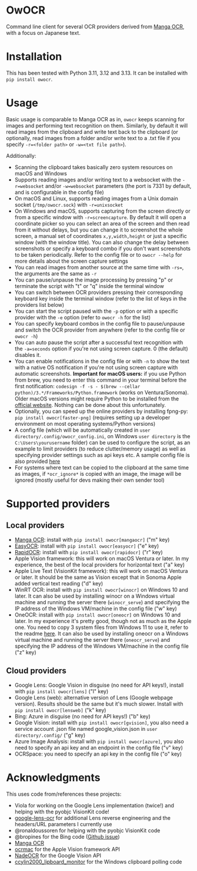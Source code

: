 # OwOCR

Command line client for several OCR providers derived from [Manga OCR](https://github.com/kha-white/manga-ocr), with a focus on Japanese text.

# Installation

This has been tested with Python 3.11, 3.12 and 3.13. It can be installed with `pip install owocr`.

# Usage

Basic usage is comparable to Manga OCR as in, `owocr` keeps scanning for images and performing text recognition on them. Similarly, by default it will read images from the clipboard and write text back to the clipboard (or optionally, read images from a folder and/or write text to a .txt file if you specify `-r=<folder path>` or `-w=<txt file path>`).

Additionally:
- Scanning the clipboard takes basically zero system resources on macOS and Windows
- Supports reading images and/or writing text to a websocket with the `-r=websocket` and/or `-w=websocket` parameters (the port is 7331 by default, and is configurable in the config file)
- On macOS and Linux, supports reading images from a Unix domain socket (`/tmp/owocr.sock`) with `-r=unixsocket`
- On Windows and macOS, supports capturing from the screen directly or from a specific window with `-r=screencapture`. By default it will open a coordinate picker so you can select an area of the screen and then read from it without delays, but you can change it to screenshot the whole screen, a manual set of coordinates `x,y,width,height` or just a specific window (with the window title). You can also change the delay between screenshots or specify a keyboard combo if you don't want screenshots to be taken periodically. Refer to the config file or to `owocr --help` for more details about the screen capture settings
- You can read images from another source at the same time with `-rs=`, the arguments are the same as `-r`
- You can pause/unpause the image processing by pressing "p" or terminate the script with "t" or "q" inside the terminal window
- You can switch between OCR providers pressing their corresponding keyboard key inside the terminal window (refer to the list of keys in the providers list below)
- You can start the script paused with the `-p` option or with a specific provider with the `-e` option (refer to `owocr -h` for the list)
- You can specify keyboard combos in the config file to pause/unpause and switch the OCR provider from anywhere (refer to the config file or `owocr -h`)
- You can auto pause the script after a successful text recognition with the `-a=seconds` option if you're not using screen capture. 0 (the default) disables it.
- You can enable notifications in the config file or with `-n` to show the text with a native OS notification if you're not using screen capture with automatic screenshots. **Important for macOS users:** if you use Python from brew, you need to enter this command in your terminal before the first notification: `codesign -f -s - $(brew --cellar python)/3.*/Frameworks/Python.framework` (works on Ventura/Sonoma). Older macOS versions might require Python to be installed from the [official website](https://www.python.org/downloads/). Nothing can be done about this unfortunately.
- Optionally, you can speed up the online providers by installing fpng-py: `pip install owocr[faster-png]` (requires setting up a developer environment on most operating systems/Python versions)
- A config file (which will be automatically created in `user directory/.config/owocr_config.ini`, on Windows `user directory` is the `C:\Users\yourusername` folder) can be used to configure the script, as an example to limit providers (to reduce clutter/memory usage) as well as specifying provider settings such as api keys etc. A sample config file is also provided [here](https://raw.githubusercontent.com/AuroraWright/owocr/master/owocr_config.ini)
- For systems where text can be copied to the clipboard at the same time as images, if `*ocr_ignore*` is copied with an image, the image will be ignored (mostly useful for devs making their own sender tool)

# Supported providers

## Local providers
- [Manga OCR](https://github.com/kha-white/manga-ocr): install with `pip install owocr[mangaocr]` ("m" key)
- [EasyOCR](https://github.com/JaidedAI/EasyOCR): install with `pip install owocr[easyocr]` ("e" key)
- [RapidOCR](https://github.com/RapidAI/RapidOCR): install with `pip install owocr[rapidocr]` ("r" key)
- Apple Vision framework: this will work on macOS Ventura or later. In my experience, the best of the local providers for horizontal text ("a" key)
- Apple Live Text (VisionKit framework): this will work on macOS Ventura or later. It should be the same as Vision except that in Sonoma Apple added vertical text reading ("d" key)
- WinRT OCR: install with `pip install owocr[winocr]` on Windows 10 and later. It can also be used by installing winocr on a Windows virtual machine and running the server there (`winocr_serve`) and specifying the IP address of the Windows VM/machine in the config file ("w" key)
- OneOCR: install with `pip install owocr[oneocr]` on Windows 10 and later. In my experience it's pretty good, though not as much as the Apple one. You need to copy 3 system files from Windows 11 to use it, refer to the readme [here](https://github.com/AuroraWright/oneocr). It can also be used by installing oneocr on a Windows virtual machine and running the server there (`oneocr_serve`) and specifying the IP address of the Windows VM/machine in the config file ("z" key)

## Cloud providers
- Google Lens: Google Vision in disguise (no need for API keys!), install with `pip install owocr[lens]` ("l" key)
- Google Lens (web): alternative version of Lens (Google webpage version). Results should be the same but it's much slower. Install with `pip install owocr[lensweb]` ("k" key)
- Bing: Azure in disguise (no need for API keys!) ("b" key)
- Google Vision: install with `pip install owocr[gvision]`, you also need a service account .json file named google_vision.json in `user directory/.config/` ("g" key)
- Azure Image Analysis: install with `pip install owocr[azure]`, you also need to specify an api key and an endpoint in the config file ("v" key)
- OCRSpace: you need to specify an api key in the config file ("o" key)

# Acknowledgments

This uses code from/references these projects:
- Viola for working on the Google Lens implementation (twice!) and helping with the pyobjc VisionKit code!
- [google-lens-ocr](https://github.com/dimdenGD/chrome-lens-ocr) for additional Lens reverse engineering and the headers/URL parameters I currently use
- @ronaldoussoren for helping with the pyobjc VisionKit code
- @bropines for the Bing code ([Github issue](https://github.com/AuroraWright/owocr/issues/10))
- [Manga OCR](https://github.com/kha-white/manga-ocr)
- [ocrmac](https://github.com/straussmaximilian/ocrmac) for the Apple Vision framework API
- [NadeOCR](https://github.com/Natsume-197/NadeOCR) for the Google Vision API
- [ccylin2000_lipboard_monitor](https://github.com/vaimalaviya1233/ccylin2000_lipboard_monitor) for the Windows clipboard polling code
